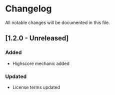# Changelog

All notable changes will be documented in this file.

## [1.2.0 - Unreleased]

### Added

* Highscore mechanic added

### Updated

* License terms updated

